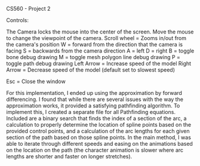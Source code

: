 CS560 - Project 2

Controls:

The Camera locks the mouse into the center of the screen.  Move the mouse to change the viewpoint of the camera.
Scroll wheel = Zooms in/out from the camera's position
W = forward from the direction that the camera is facing
S = backwards from the camera direction
A = left
D = right
B = toggle bone debug drawing
M = toggle mesh polygon line debug drawing
P = toggle path debug drawing
Left Arrow = Increase speed of the model
Right Arrow = Decrease speed of the model (default set to slowest speed)

Esc = Close the window

For this implementation, I ended up using the approximation by forward
differencing.  I found that while there are several issues with the way the
approximation works, it provided a satisfying pathfinding algorithm.  To 
implement this, I created a separate file for all Pathfinding equations.
Included are a binary search that finds the index of a section of the arc, 
a calculation to properly determine the location of spline points based on the
provided control points, and a calculation of the arc lengths for each given
section of the path based on those spline points.  In the main method, I was
able to iterate through different speeds and easing on the animations based 
on the location on the path (the character animation is slower where arc lengths
are shorter and faster on longer stretches).


